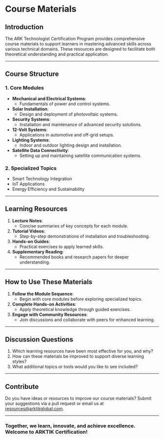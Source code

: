 # **Course Materials**

## **Introduction**
The ARK Technologist Certification Program provides comprehensive course materials to support learners in mastering advanced skills across various technical domains. These resources are designed to facilitate both theoretical understanding and practical application.

---

## **Course Structure**
### **1. Core Modules**
- **Mechanical and Electrical Systems**:
  - Fundamentals of power and control systems.
- **Solar Installation**:
  - Design and deployment of photovoltaic systems.
- **Security Systems**:
  - Installation and maintenance of advanced security solutions.
- **12-Volt Systems**:
  - Applications in automotive and off-grid setups.
- **Lighting Systems**:
  - Indoor and outdoor lighting design and installation.
- **Satellite Data Connectivity**:
  - Setting up and maintaining satellite communication systems.

### **2. Specialized Topics**
- Smart Technology Integration
- IoT Applications
- Energy Efficiency and Sustainability

---

## **Learning Resources**
1. **Lecture Notes**:
   - Concise summaries of key concepts for each module.
2. **Tutorial Videos**:
   - Step-by-step demonstrations of installation and troubleshooting.
3. **Hands-on Guides**:
   - Practical exercises to apply learned skills.
4. **Supplementary Reading**:
   - Recommended books and research papers for deeper understanding.

---

## **How to Use These Materials**
1. **Follow the Module Sequence**:
   - Begin with core modules before exploring specialized topics.
2. **Complete Hands-on Activities**:
   - Apply theoretical knowledge through guided exercises.
3. **Engage with Community Resources**:
   - Join discussions and collaborate with peers for enhanced learning.

---

## **Discussion Questions**
1. Which learning resources have been most effective for you, and why?
2. How can these materials be improved to support diverse learning styles?
3. What additional topics or tools would you like to see included?

---

## **Contribute**
Do you have ideas or resources to improve our course materials? Submit your suggestions via a pull request or email us at [resources@arktikglobal.com](mailto:resources@arktikglobal.com).

---

### **Together, we learn, innovate, and achieve excellence. Welcome to ARKTIK Certification!**
